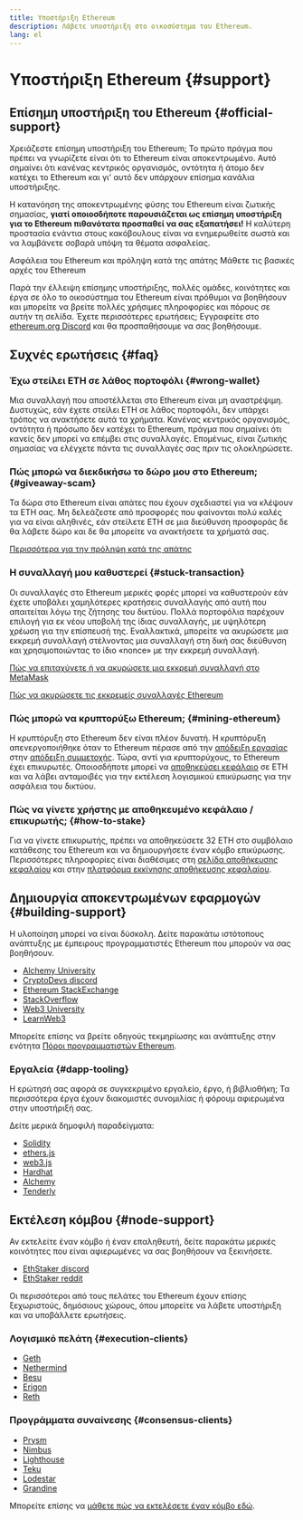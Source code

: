 ```yaml
---
title: Υποστήριξη Ethereum
description: Λάβετε υποστήριξη στο οικοσύστημα του Ethereum.
lang: el
---
```


# Υποστήριξη Ethereum {#support}

## Επίσημη υποστήριξη του Ethereum {#official-support}

Χρειάζεστε επίσημη υποστήριξη του Ethereum; Το πρώτο πράγμα που πρέπει να γνωρίζετε είναι ότι το Ethereum είναι αποκεντρωμένο. Αυτό σημαίνει ότι κανένας κεντρικός οργανισμός, οντότητα ή άτομο δεν κατέχει το Ethereum και γι' αυτό δεν υπάρχουν επίσημα κανάλια υποστήριξης.

Η κατανόηση της αποκεντρωμένης φύσης του Ethereum είναι ζωτικής σημασίας, **γιατί οποιοσδήποτε παρουσιάζεται ως επίσημη υποστήριξη για το Ethereum πιθανότατα προσπαθεί να σας εξαπατήσει!** Η καλύτερη προστασία ενάντια στους κακόβουλους είναι να ενημερωθείτε σωστά και να λαμβάνετε σοβαρά υπόψη τα θέματα ασφαλείας.

<DocLink href="/security/">
  Ασφάλεια του Ethereum και πρόληψη κατά της απάτης
</DocLink>

<DocLink href="/learn/">
  Μάθετε τις βασικές αρχές του Ethereum
</DocLink>

Παρά την έλλειψη επίσημης υποστήριξης, πολλές ομάδες, κοινότητες και έργα σε όλο το οικοσύστημα του Ethereum είναι πρόθυμοι να βοηθήσουν και μπορείτε να βρείτε πολλές χρήσιμες πληροφορίες και πόρους σε αυτήν τη σελίδα. Έχετε περισσότερες ερωτήσεις; Εγγραφείτε στο [ethereum.org Discord](/discord/) και θα προσπαθήσουμε να σας βοηθήσουμε.

## Συχνές ερωτήσεις {#faq}

### Έχω στείλει ETH σε λάθος πορτοφόλι {#wrong-wallet}

Μια συναλλαγή που αποστέλλεται στο Ethereum είναι μη αναστρέψιμη. Δυστυχώς, εάν έχετε στείλει ETH σε λάθος πορτοφόλι, δεν υπάρχει τρόπος να ανακτήσετε αυτά τα χρήματα. Κανένας κεντρικός οργανισμός, οντότητα ή πρόσωπο δεν κατέχει το Ethereum, πράγμα που σημαίνει ότι κανείς δεν μπορεί να επέμβει στις συναλλαγές. Επομένως, είναι ζωτικής σημασίας να ελέγχετε πάντα τις συναλλαγές σας πριν τις ολοκληρώσετε.

### Πώς μπορώ να διεκδικήσω το δώρο μου στο Ethereum; {#giveaway-scam}

Τα δώρα στο Ethereum είναι απάτες που έχουν σχεδιαστεί για να κλέψουν τα ETH σας. Μη δελεάζεστε από προσφορές που φαίνονται πολύ καλές για να είναι αληθινές, εάν στείλετε ETH σε μια διεύθυνση προσφοράς δε θα λάβετε δώρο και δε θα μπορείτε να ανακτήσετε τα χρήματά σας.

[Περισσότερα για την πρόληψη κατά της απάτης](/security/#common-scams)

### Η συναλλαγή μου καθυστερεί {#stuck-transaction}

Οι συναλλαγές στο Ethereum μερικές φορές μπορεί να καθυστερούν εάν έχετε υποβάλει χαμηλότερες κρατήσεις συναλλαγής από αυτή που απαιτείται λόγω της ζήτησης του δικτύου. Πολλά πορτοφόλια παρέχουν επιλογή για εκ νέου υποβολή της ίδιας συναλλαγής, με υψηλότερη χρέωση για την επίσπευσή της. Εναλλακτικά, μπορείτε να ακυρώσετε μια εκκρεμή συναλλαγή στέλνοντας μια συναλλαγή στη δική σας διεύθυνση και χρησιμοποιώντας το ίδιο «nonce» με την εκκρεμή συναλλαγή.

[Πώς να επιταχύνετε ή να ακυρώσετε μια εκκρεμή συναλλαγή στο MetaMask](https://metamask.zendesk.com/hc/en-us/articles/360015489251-How-to-speed-up-or-cancel-a-pending-transaction)

[Πώς να ακυρώσετε τις εκκρεμείς συναλλαγές Ethereum](https://info.etherscan.com/how-to-cancel-ethereum-pending-transactions/)

### Πώς μπορώ να κρυπτορύξω Ethereum; {#mining-ethereum}

Η κρυπτόρυξη στο Ethereum δεν είναι πλέον δυνατή. Η κρυπτόρυξη απενεργοποιήθηκε όταν το Ethereum πέρασε από την [απόδειξη εργασίας](/glossary/#pow) στην [απόδειξη συμμετοχής](/glossary/#pos). Τώρα, αντί για κρυπτορύχους, το Ethereum έχει επικυρωτές. Οποιοσδήποτε μπορεί να [αποθηκεύσει κεφάλαιο](/glossary/#staking) σε ETH και να λάβει ανταμοιβές για την εκτέλεση λογισμικού επικύρωσης για την ασφάλεια του δικτύου.

### Πώς να γίνετε χρήστης με αποθηκευμένο κεφάλαιο / επικυρωτής; {#how-to-stake}

Για να γίνετε επικυρωτής, πρέπει να αποθηκεύσετε 32 ETH στο συμβόλαιο κατάθεσης του Ethereum και να δημιουργήσετε έναν κόμβο επικύρωσης. Περισσότερες πληροφορίες είναι διαθέσιμες στη [σελίδα αποθήκευσης κεφαλαίου](/staking) και στην [πλατφόρμα εκκίνησης αποθήκευσης κεφαλαίου](https://launchpad.ethereum.org/).

## Δημιουργία αποκεντρωμένων εφαρμογών {#building-support}

Η υλοποίηση μπορεί να είναι δύσκολη. Δείτε παρακάτω ιστότοπους ανάπτυξης με έμπειρους προγραμματιστές Ethereum που μπορούν να σας βοηθήσουν.

- [Alchemy University](https://university.alchemy.com/#starter_code)
- [CryptoDevs discord](https://discord.com/invite/5W5tVb3)
- [Ethereum StackExchange](https://ethereum.stackexchange.com/)
- [StackOverflow](https://stackoverflow.com/questions/tagged/web3)
- [Web3 University](https://www.web3.university/)
- [LearnWeb3](https://discord.com/invite/learnweb3)

Μπορείτε επίσης να βρείτε οδηγούς τεκμηρίωσης και ανάπτυξης στην ενότητα [Πόροι προγραμματιστών Ethereum](/developers/).

### Εργαλεία {#dapp-tooling}

Η ερώτησή σας αφορά σε συγκεκριμένο εργαλείο, έργο, ή βιβλιοθήκη; Τα περισσότερα έργα έχουν διακομιστές συνομιλίας ή φόρουμ αφιερωμένα στην υποστήριξή σας.

Δείτε μερικά δημοφιλή παραδείγματα:

- [Solidity](https://gitter.im/ethereum/solidity)
- [ethers.js](https://discord.gg/6jyGVDK6Jx)
- [web3.js](https://discord.gg/GsABYQu4sC)
- [Hardhat](https://discord.gg/xtrMGhmbfZ)
- [Alchemy](http://alchemy.com/discord)
- [Tenderly](https://discord.gg/fBvDJYR)

## Εκτέλεση κόμβου {#node-support}

Αν εκτελείτε έναν κόμβο ή έναν επαληθευτή, δείτε παρακάτω μερικές κοινότητες που είναι αφιερωμένες να σας βοηθήσουν να ξεκινήσετε.

- [EthStaker discord](https://discord.gg/ethstaker)
- [EthStaker reddit](https://www.reddit.com/r/ethstaker)

Οι περισσότεροι από τους πελάτες του Ethereum έχουν επίσης ξεχωριστούς, δημόσιους χώρους, όπου μπορείτε να λάβετε υποστήριξη και να υποβάλλετε ερωτήσεις.

### Λογισμικό πελάτη {#execution-clients}

- [Geth](https://discord.gg/FqDzupGyYf)
- [Nethermind](https://discord.gg/YJx3pm8z5C)
- [Besu](https://discord.gg/p8djYngzKN)
- [Erigon](https://github.com/ledgerwatch/erigon/issues)
- [Reth](https://github.com/paradigmxyz/reth/discussions)

### Προγράμματα συναίνεσης {#consensus-clients}

- [Prysm](https://discord.gg/prysmaticlabs)
- [Nimbus](https://discord.gg/nSmEH3qgFv)
- [Lighthouse](https://discord.gg/cyAszAh)
- [Teku](https://discord.gg/7hPv2T6)
- [Lodestar](https://discord.gg/aMxzVcr)
- [Grandine](https://discord.gg/H9XCdUSyZd)

Μπορείτε επίσης να [μάθετε πώς να εκτελέσετε έναν κόμβο εδώ](/developers/docs/nodes-and-clients/run-a-node/).
